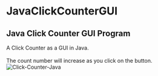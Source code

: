 # JavaClickCounterGUI
<h2>Java Click Counter GUI Program</h2>
A Click Counter as a GUI in Java.
<br /><br />
The count number will increase as you click on the button.
<img src="https://i.ibb.co/C9VtPxM/Click-Counter-Java.jpg" alt="Click-Counter-Java" border="0">
